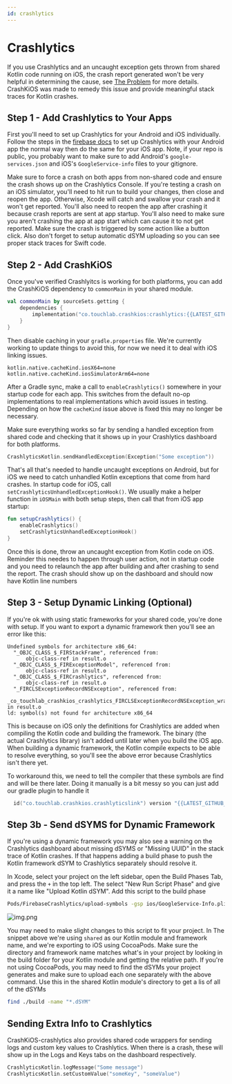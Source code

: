 ```yaml
---
id: crashlytics
---
```


# Crashlytics

If you use Crashlytics and an uncaught exception gets thrown from shared Kotlin code running on iOS, the crash report generated 
won't be very helpful in determining the cause, see [The Problem](misc/THE_PROBLEM.md) for more details. CrashKiOS was made 
to remedy this issue and provide meaningful stack traces for Kotlin crashes. 

## Step 1 - Add Crashlytics to Your Apps
First you'll need to set up Crashlytics for your Android and iOS individually. Follow the steps in the [firebase docs](https://firebase.google.com/docs/crashlytics/get-started?platform=ios)
to set up Crashlytics with your Android app the normal way then do the same for your iOS app. Note, if your repo is 
public, you probably want to make sure to add Android's `google-services.json` and iOS's `GoogleService-info` files to your 
gitignore.  

Make sure to force a crash on both apps from non-shared code and ensure the crash shows up on the Crashlytics Console. 
If you're testing a crash on an iOS simulator, you'll need to hit run to build your changes, then close and reopen the app. Otherwise,
Xcode will catch and swallow your crash and it won't get reported. You'll also need to reopen the app after crashing it because
crash reports are sent at app startup. You'll also need to make sure you aren't crashing the app at app start which can cause it to 
not get reported. Make sure the crash is triggered by some action like a button click. Also don't forget to setup automatic
dSYM uploading so you can see proper stack traces for Swift code.

## Step 2 - Add CrashKiOS  
Once you've verified Crashlyitcs is working for both platforms, you can add the CrashKiOS dependency to `commonMain` in your
shared module. 
```kotlin
val commonMain by sourceSets.getting {
    dependencies {
        implementation("co.touchlab.crashkios:crashlytics:{{LATEST_GITHUB_VERSION}}")
    }
}
```
Then disable caching in your `gradle.properties` file. We're currently working to update things to avoid this, for now 
we need it to deal with iOS linking issues.
```
kotlin.native.cacheKind.iosX64=none
kotlin.native.cacheKind.iosSimulatorArm64=none
```

After a Gradle sync, make a call to `enableCrashlytics()` somewhere in your startup code for each app. This switches from the
default no-op implementations to real implementations which avoid issues in testing. Depending on how the `cacheKind` issue 
above is fixed this may no longer be necessary. 

Make sure everything works so far by sending a handled exception from shared code and checking that it shows up in your 
Crashlytics dashboard for both platforms.
```kotlin
CrashlyticsKotlin.sendHandledException(Exception("Some exception"))
```

That's all that's needed to handle uncaught exceptions on Android, but for iOS we need to catch unhandled Kotlin exceptions 
that come from hard crashes. In startup code for iOS, call `setCrashlyticsUnhandledExceptionHook()`. We usually make a helper 
function in `iOSMain` with both setup steps, then call that from iOS app startup: 
```kotlin
fun setupCrashlytics() {
    enableCrashlytics()
    setCrashlyticsUnhandledExceptionHook()
}
```

Once this is done, throw an uncaught exception from Kotlin code on iOS. Reminder this needes to happen through user action, 
not in startup code and you need to relaunch the app after building and after crashing to send the report. The crash should show 
up on the dashboard and should now have Kotlin line numbers 

## Step 3 - Setup Dynamic Linking (Optional) 
If you're ok with using static frameworks for your shared code, you're done with setup. If you want to export a dynamic framework then you'll see an error like this: 
```
Undefined symbols for architecture x86_64:
  "_OBJC_CLASS_$_FIRStackFrame", referenced from:
      objc-class-ref in result.o
  "_OBJC_CLASS_$_FIRExceptionModel", referenced from:
      objc-class-ref in result.o
  "_OBJC_CLASS_$_FIRCrashlytics", referenced from:
      objc-class-ref in result.o
  "_FIRCLSExceptionRecordNSException", referenced from:
      _co_touchlab_crashkios_crashlytics_FIRCLSExceptionRecordNSException_wrapper0 in result.o
ld: symbol(s) not found for architecture x86_64
```
This is because on iOS only the definitions for Crashlytics are added when compiling the Kotlin code and building the framework. The binary (the actual Crashlytics library) isn't added until later when you build the iOS app. When building a dynamic framework, the Kotlin compile expects to be able to resolve everything, so you'll see the above error because Crashlytics isn't there yet. 

To workaround this, we need to tell the compiler that these symbols are find and will be there later. Doing it manually is a bit messy so you can just add our gradle plugin to handle it 
```kotlin
  id("co.touchlab.crashkios.crashlyticslink") version "{{LATEST_GITHUB_VERSION}}"
```

## Step 3b - Send dSYMS for Dynamic Framework
If you're using a dynamic framework you may also see a warning on the Crashlytics dashboard about missing dSYMS or "Missing UUID" in the stack trace of Kotlin crashes. If that happens adding a build phase to push the Kotlin framework dSYM to Crashlytics separately should resolve it. 

In Xcode, select your project on the left sidebar, open the Build Phases Tab, and press the `+` in the top left. The select 
"New Run Script Phase" and give it a name like "Upload Kotlin dSYM".
Add this script to the build phase 
```bash
Pods/FirebaseCrashlytics/upload-symbols -gsp ios/GoogleService-Info.plist -p ios ../shared/build/cocoapods/framework/shared.framework.dSYM
```
![img.png](add_build_phase.png)

You may need to make slight changes to this script to fit your project. In The snippet above we're using `shared` as our 
Kotlin module and framework name, and we're exporting to iOS using CocoaPods. Make sure the directory and framework name 
matches what's in your project by looking in the build folder for your Kotlin module and getting the relative path. 
If you're not using CocoaPods, you may need to find the dSYMs your project generates and make sure to upload each one 
separately with the above command. Use this in the shared Kotlin module's directory to get a lis of all of the dSYMs 
```bash
find ./build -name "*.dSYM"
```

## Sending Extra Info to Crashlytics
CrashKiOS-crashlytics also provides shared code wrappers for sending logs and  custom key values to Crashlytics. When there is a crash, these will show up in the Logs and Keys tabs on the dashboard respectively. 
```kotlin
CrashlyticsKotlin.logMessage("Some message")
CrashlyticsKotlin.setCustomValue("someKey", "someValue")
```

